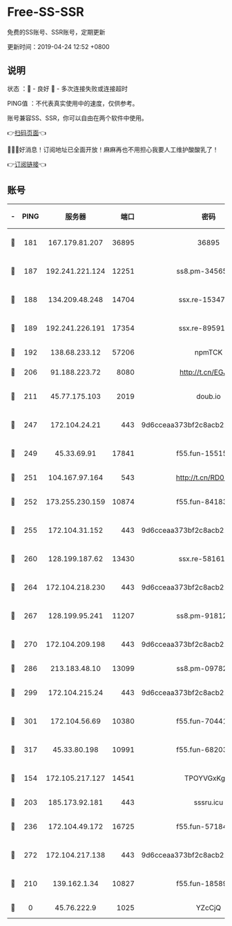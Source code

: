 # Free-SS-SSR

免费的SS账号、SSR账号，定期更新

更新时间：2019-04-24 12:52 +0800

## 说明

状态     ：🙂 - 良好 🙁 - 多次连接失败或连接超时

PING值   ：不代表真实使用中的速度，仅供参考。

账号兼容SS、SSR，你可以自由在两个软件中使用。

👉[扫码页面](https://liesauer.github.io/Free-SS-SSR/)👈

🎉🎉🎉好消息！订阅地址已全面开放！麻麻再也不用担心我要人工维护酸酸乳了！

👉[订阅链接](https://www.liesauer.net/yogurt/subscribe?ACCESS_TOKEN=DAYxR3mMaZAsaqUb)👈

## 账号

|-|PING|服务器|端口|密码|加密方式|区域|
|:----:|:----:|:-----:|-----:|:----:|:----:|:----:|
|🙂|181|167.179.81.207|36895|36895|aes-256-cfb|JP|
|🙂|187|192.241.221.124|12251|ss8.pm-34565272|aes-256-cfb|US|
|🙂|188|134.209.48.248|14704|ssx.re-15347823|aes-256-cfb|US|
|🙂|189|192.241.226.191|17354|ssx.re-89591313|aes-256-cfb|US|
|🙂|192|138.68.233.12|57206|npmTCK|rc4-md5|US|
|🙂|206|91.188.223.72|8080|http://t.cn/EGJIyrl|rc4-md5|RU|
|🙂|211|45.77.175.103|2019|doub.io|aes-128-ctr|SG|
|🙂|247|172.104.24.21|443|9d6cceaa373bf2c8acb22e60b6a58be6|aes-256-cfb|US|
|🙂|249|45.33.69.91|17841|f55.fun-15515168|aes-256-cfb|US|
|🙂|251|104.167.97.164|543|http://t.cn/RD0D7sx|rc4-md5|CA|
|🙂|252|173.255.230.159|10874|f55.fun-84183514|aes-256-cfb|US|
|🙂|255|172.104.31.152|443|9d6cceaa373bf2c8acb22e60b6a58be6|aes-256-cfb|US|
|🙂|260|128.199.187.62|13430|ssx.re-58161768|aes-256-cfb|SG|
|🙂|264|172.104.218.230|443|9d6cceaa373bf2c8acb22e60b6a58be6|aes-256-cfb|US|
|🙂|267|128.199.95.241|11207|ss8.pm-91812416|aes-256-cfb|SG|
|🙂|270|172.104.209.198|443|9d6cceaa373bf2c8acb22e60b6a58be6|aes-256-cfb|US|
|🙂|286|213.183.48.10|13099|ss8.pm-09782866|rc4-md5|RU|
|🙂|299|172.104.215.24|443|9d6cceaa373bf2c8acb22e60b6a58be6|aes-256-cfb|US|
|🙂|301|172.104.56.69|10380|f55.fun-70441815|aes-256-cfb|SG|
|🙂|317|45.33.80.198|10991|f55.fun-68203987|aes-256-cfb|US|
|🙂|154|172.105.217.127|14541|TPOYVGxKglpi|aes-256-cfb|JP|
|🙂|203|185.173.92.181|443|sssru.icu|rc4-md5|RU|
|🙂|236|172.104.49.172|16725|f55.fun-57184998|aes-256-cfb|SG|
|🙂|272|172.104.217.138|443|9d6cceaa373bf2c8acb22e60b6a58be6|aes-256-cfb|US|
|🙁|210|139.162.1.34|10827|f55.fun-18589749|aes-256-cfb|SG|
|🙁|0|45.76.222.9|1025|YZcCjQ|rc4-md5|JP|
